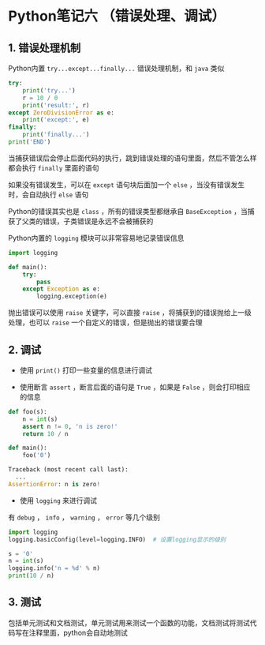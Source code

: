 # Python笔记六 （错误处理、调试）

## 1. 错误处理机制

Python内置 `try...except...finally...` 错误处理机制，和 `java` 类似

```python
try:
    print('try...')
    r = 10 / 0
    print('result:', r)
except ZeroDivisionError as e:
    print('except:', e)
finally:
    print('finally...')
print('END')
```

当捕获错误后会停止后面代码的执行，跳到错误处理的语句里面，然后不管怎么样都会执行 `finally` 里面的语句

如果没有错误发生，可以在 `except` 语句块后面加一个 `else` ，当没有错误发生时，会自动执行 `else` 语句

Python的错误其实也是 `class` ，所有的错误类型都继承自 `BaseException` ，当捕获了父类的错误，子类错误是永远不会被捕获的

Python内置的 `logging` 模块可以非常容易地记录错误信息

```python
import logging

def main():
    try:
        pass
    except Exception as e:
        logging.exception(e)
```

抛出错误可以使用 `raise` 关键字，可以直接 `raise` ，将捕获到的错误抛给上一级处理，也可以 `raise` 一个自定义的错误，但是抛出的错误要合理

## 2. 调试

* 使用 `print()` 打印一些变量的信息进行调试

* 使用断言 `assert` ，断言后面的语句是 `True` ，如果是 `False` ，则会打印相应的信息

```python
def foo(s):
    n = int(s)
    assert n != 0, 'n is zero!'
    return 10 / n

def main():
    foo('0')

Traceback (most recent call last):
  ...
AssertionError: n is zero!
```

* 使用 `logging` 来进行调试

有 `debug` ， `info` ， `warning` ， `error` 等几个级别

```py
import logging
logging.basicConfig(level=logging.INFO)  # 设置logging显示的级别

s = '0'
n = int(s)
logging.info('n = %d' % n)
print(10 / n)

```

## 3. 测试

包括单元测试和文档测试，单元测试用来测试一个函数的功能，文档测试将测试代码写在注释里面，python会自动地测试
